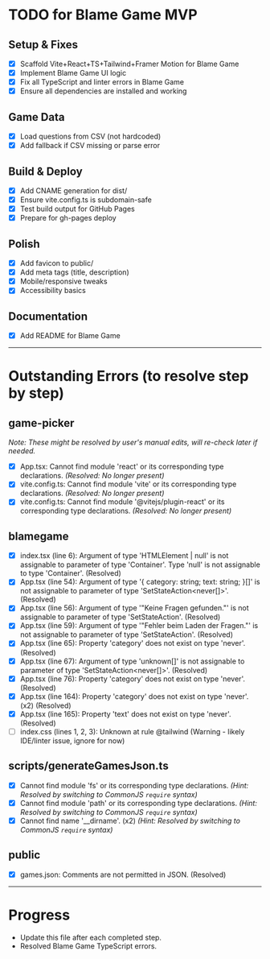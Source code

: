 # TODO for Blame Game MVP

## Setup & Fixes
- [x] Scaffold Vite+React+TS+Tailwind+Framer Motion for Blame Game
- [x] Implement Blame Game UI logic
- [x] Fix all TypeScript and linter errors in Blame Game
- [x] Ensure all dependencies are installed and working

## Game Data
- [x] Load questions from CSV (not hardcoded)
- [x] Add fallback if CSV missing or parse error

## Build & Deploy
- [x] Add CNAME generation for dist/
- [x] Ensure vite.config.ts is subdomain-safe
- [x] Test build output for GitHub Pages
- [x] Prepare for gh-pages deploy

## Polish
- [x] Add favicon to public/
- [x] Add meta tags (title, description)
- [x] Mobile/responsive tweaks
- [x] Accessibility basics

## Documentation
- [x] Add README for Blame Game

---

# Outstanding Errors (to resolve step by step)

## game-picker
*Note: These might be resolved by user's manual edits, will re-check later if needed.*
- [x] App.tsx: Cannot find module 'react' or its corresponding type declarations. *(Resolved: No longer present)*
- [x] vite.config.ts: Cannot find module 'vite' or its corresponding type declarations. *(Resolved: No longer present)*
- [x] vite.config.ts: Cannot find module '@vitejs/plugin-react' or its corresponding type declarations. *(Resolved: No longer present)*

## blamegame
- [x] index.tsx (line 6): Argument of type 'HTMLElement | null' is not assignable to parameter of type 'Container'. Type 'null' is not assignable to type 'Container'. (Resolved)
- [x] App.tsx (line 54): Argument of type '{ category: string; text: string; }[]' is not assignable to parameter of type 'SetStateAction<never[]>'. (Resolved)
- [x] App.tsx (line 56): Argument of type '"Keine Fragen gefunden."' is not assignable to parameter of type 'SetStateAction<null>'. (Resolved)
- [x] App.tsx (line 59): Argument of type '"Fehler beim Laden der Fragen."' is not assignable to parameter of type 'SetStateAction<null>'. (Resolved)
- [x] App.tsx (line 65): Property 'category' does not exist on type 'never'. (Resolved)
- [x] App.tsx (line 67): Argument of type 'unknown[]' is not assignable to parameter of type 'SetStateAction<never[]>'. (Resolved)
- [x] App.tsx (line 76): Property 'category' does not exist on type 'never'. (Resolved)
- [x] App.tsx (line 164): Property 'category' does not exist on type 'never'. (x2) (Resolved)
- [x] App.tsx (line 165): Property 'text' does not exist on type 'never'. (Resolved)
- [ ] index.css (lines 1, 2, 3): Unknown at rule @tailwind (Warning - likely IDE/linter issue, ignore for now)

## scripts/generateGamesJson.ts
- [x] Cannot find module 'fs' or its corresponding type declarations. *(Hint: Resolved by switching to CommonJS `require` syntax)*
- [x] Cannot find module 'path' or its corresponding type declarations. *(Hint: Resolved by switching to CommonJS `require` syntax)*
- [x] Cannot find name '__dirname'. (x2) *(Hint: Resolved by switching to CommonJS `require` syntax)*

## public
- [x] games.json: Comments are not permitted in JSON. (Resolved)

---

# Progress
- Update this file after each completed step.
- Resolved Blame Game TypeScript errors.
